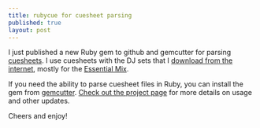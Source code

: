 ```yaml
---
title: rubycue for cuesheet parsing
published: true
layout: post
---
```


I just published a new Ruby gem to github and gemcutter for parsing
<a
href="http://en.wikipedia.org/wiki/Cue_sheet_(computing)">cuesheets</a>. I use
cuesheets with the DJ sets that I [download from the
internet](http://cuenation.com), mostly for the [Essential
Mix](http://www.bbc.co.uk/programmes/b006wkfp).

If you need the ability to parse cuesheet files in Ruby, you can install
the gem from [gemcutter](https://rubygems.org/gems/rubycue). [Check out the project
page](http://github.com/blakesmith/rubycue) for more details on usage
and other updates.

Cheers and enjoy!


